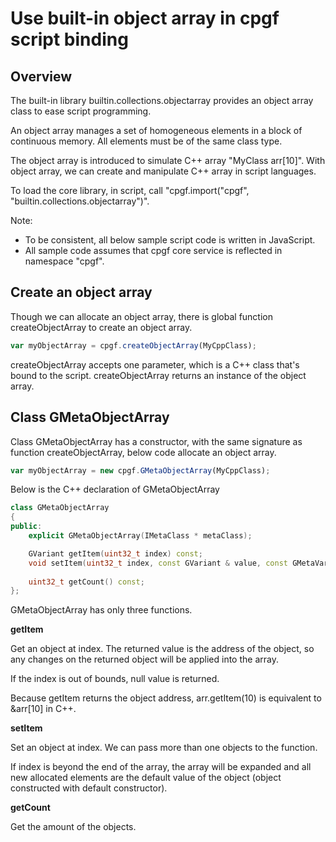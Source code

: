 

# Use built-in object array in cpgf script binding

## Overview

The built-in library builtin.collections.objectarray provides an object array class to ease script programming.

An object array manages a set of homogeneous elements in a block of continuous memory. All elements must be of the same class type.

The object array is introduced to simulate C++ array "MyClass arr[10]". With object array, we can create and manipulate C++ array in script languages.

To load the core library, in script, call "cpgf.import("cpgf", "builtin.collections.objectarray")".

Note:
  * To be consistent, all below sample script code is written in JavaScript.
  * All sample code assumes that cpgf core service is reflected in namespace "cpgf".

## Create an object array

Though we can allocate an object array, there is global function createObjectArray to create an object array.
```javascript
var myObjectArray = cpgf.createObjectArray(MyCppClass);
```
createObjectArray accepts one parameter, which is a C++ class that's bound to the script. createObjectArray returns an instance of the object array.

## Class GMetaObjectArray

Class GMetaObjectArray has a constructor, with the same signature as function createObjectArray, below code allocate an object array.
```javascript
var myObjectArray = new cpgf.GMetaObjectArray(MyCppClass);
```

Below is the C++ declaration of GMetaObjectArray
```c++
class GMetaObjectArray
{
public:
    explicit GMetaObjectArray(IMetaClass * metaClass);

    GVariant getItem(uint32_t index) const;
    void setItem(uint32_t index, const GVariant & value, const GMetaVariadicParam * moreValues = NULL);
	
    uint32_t getCount() const;
};
```

GMetaObjectArray has only three functions.

**getItem**

Get an object at index. The returned value is the address of the object, so any changes on the returned object will be applied into the array.

If the index is out of bounds, null value is returned.

Because getItem returns the object address, arr.getItem(10) is equivalent to &arr[10] in C++.

**setItem**

Set an object at index. We can pass more than one objects to the function.

If index is beyond the end of the array, the array will be expanded and all new allocated elements are the default value of the object (object constructed with default constructor).

**getCount**

Get the amount of the objects.
